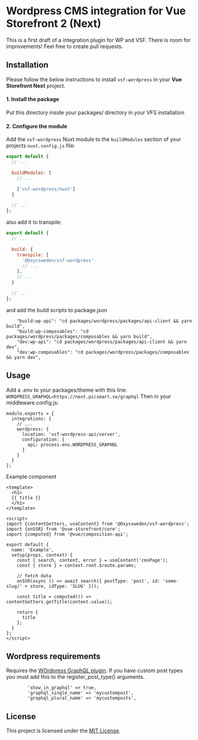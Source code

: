 # Wordpress CMS integration for Vue Storefront 2 (Next)

This is a first draft of a integration plugin for WP and VSF. There is room for improvements! Feel free to create pull requests.

Installation
----------------------------------------------------------------

Please follow the below instructions to install `vsf-wordpress` in your **Vue Storefront Next** project.

#### 1. Install the package

Put this directory inside your packages/ directory in your VFS installation

#### 2. Configure the module

Add the `vsf-wordpress` Nuxt module to the `buildModules` section of your projects `nuxt.config.js` file:

```js
export default {
  // ...

  buildModules: [
    // ...

    ['vsf-wordpress/nuxt']
  ]

  // ...
};
```
also add it to transpile:  
```js
export default {
  // ...

  build: {
    transpile: [
      '@Oxyssweden/vsf-wordpress'
      // ...
    ],
    // ...
  }

  // ...
};
```
and add the build scripts to package.json
```
    "build:wp-api": "cd packages/wordpress/packages/api-client && yarn build",
    "build:wp-composables": "cd packages/wordpress/packages/composables && yarn build",
    "dev:wp-api": "cd packages/wordpress/packages/api-client && yarn dev",
    "dev:wp-composables": "cd packages/wordpress/packages/composables && yarn dev",
```

Usage
----------------------------------------------------------------
Add a .env to your packages/theme with this line:
`WORDPRESS_GRAPHQL=https://next.picsmart.se/graphql`
Then in your middleware.config.js:
```
module.exports = {
  integrations: {
    // ...
    wordpress: {
      location: 'vsf-wordpress-api/server',
      configuration: {
        api: process.env.WORDPRESS_GRAPHQL
      }
    }
  }
};
```
Example component
```
<template>
  <h1>
  {{ title }}
  </h1>
</template>

<script>
import {contentGetters, useContent} from '@Oxyssweden/vsf-wordpress';
import {onSSR} from '@vue-storefront/core';
import {computed} from '@vue/composition-api';

export default {
  name: 'Example',
  setup(props, context) {
    const { search, content, error } = useContent('cmsPage');
    const { store } = context.root.$route.params;

    // fetch data
    onSSR(async () => await search({ postType: 'post', id: 'some-slug/' + store, idType: 'SLUG' }));

    const title = computed(() => contentGetters.getTitle(content.value));

    return {
      title
    };
  }
};
</script>
```

Wordpress requirements
----------------------------------------------------------------
Requires the [WOrdpress GraphQL plugin](https://www.wpgraphql.com/). If you have custom post types you must add this to the register_post_type() arguments.
```
        'show_in_graphql' => true,
        'graphql_single_name' => 'mycustompost',
        'graphql_plural_name' => 'mycustomposts',
```


License
----------------------------------------------------------------

This project is licensed under the [MIT License](LICENSE).
